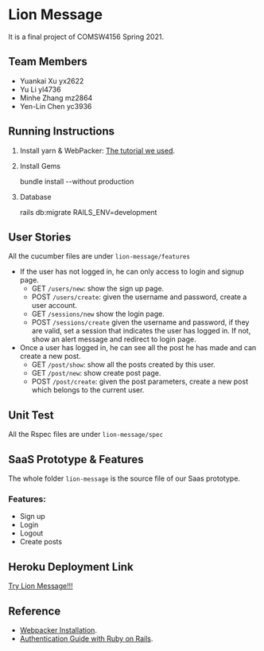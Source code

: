 # Lion Message
It is a final project of COMSW4156 Spring 2021.
## Team Members
* Yuankai Xu yx2622
* Yu Li yl4736
* Minhe Zhang mz2864
* Yen-Lin Chen yc3936
## Running Instructions
1. Install yarn & WebPacker: [The tutorial we used](https://yarnpkg.com/en/docs/install).
2. Install Gems

      bundle install --without production
3. Database

      rails db:migrate RAILS_ENV=development

## User Stories
All the cucumber files are under `lion-message/features`
* If the user has not logged in, he can only access to login and signup page.
    * GET ```/users/new```: show the sign up page.
    * POST ```/users/create```: given the username and password, create a user account.
    * GET ```/sessions/new``` show the login page.
    * POST ```/sessions/create``` given the username and password, if they are valid, 
    set a session that indicates the user has logged in. If not, show an alert message and redirect to login page.
* Once a user has logged in, he can see all the post he has made and can create a new post.
    * GET ```/post/show```: show all the posts created by this user.
    * GET ```/post/new```: show create post page.
    * POST ```/post/create```: given the post parameters, create a new post which belongs to the current user.

## Unit Test
All the Rspec files are under `lion-message/spec`

## SaaS Prototype & Features
The whole folder `lion-message` is the source file of our Saas prototype.
### Features:
* Sign up
* Login
* Logout
* Create posts

## Heroku Deployment Link
[Try Lion Message!!!](http://dry-dawn-64360.herokuapp.com)

## Reference
* [Webpacker Installation](https://yarnpkg.com/en/docs/install).
* [Authentication Guide with Ruby on Rails](https://levelup.gitconnected.com/simple-authentication-guide-with-ruby-on-rails-16a6255f0be8).
